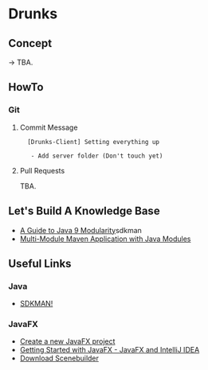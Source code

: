 # Drunks

## Concept

-> TBA.

## HowTo

### Git

1. Commit Message

    ```text
      [Drunks-Client] Setting everything up
    
       - Add server folder (Don't touch yet)
    ```

2. Pull Requests

    TBA.

## Let's Build A Knowledge Base

- [A Guide to Java 9 Modularity](https://www.baeldung.com/java-9-modularity)sdkman
- [Multi-Module Maven Application with Java Modules](https://www.baeldung.com/maven-multi-module-project-java-jpms)

## Useful Links

### Java

- [SDKMAN!](https://sdkman.io/)

### JavaFX

- [Create a new JavaFX project](https://www.jetbrains.com/help/idea/javafx.html)
- [Getting Started with JavaFX - JavaFX and IntelliJ IDEA](https://openjfx.io/openjfx-docs/#install-javafx)
- [Download Scenebuilder](https://gluonhq.com/products/scene-builder/x)

